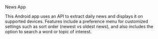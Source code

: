 News App

This Android app uses an API to extract daily news and displays it on supported devices.
Features include a preference menu for customized settings such as sort order (newest vs oldest news),
and also includes the option to search a word or topic of interest.
